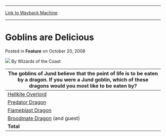 
---
[Link to Wayback Machine](https://web.archive.org/web/20220523211223/https://magic.wizards.com/en/articles/archive/goblins-are-delicious-2008-10-20-0)

[_metadata_:author]:- "Wizards of the Coast"
[_metadata_:description]:- "The goblins of Jund believe that the point of life is to be eaten by a dragon. If you were a Jund goblin, which of these dragons would you most like to be eaten by? Hellkite Overlord 1771 47.3% Predator Dragon 971 25.9% Flameblast Dragon 517 13.8% Broodmate Dragon (and guest) 488 13.0% Total 3747 100.0%"
[_metadata_:generator]:- "Drupal 7 (http://drupal.org)"
[_metadata_:node]:- "688911"
[_metadata_:publish_date]:- "2008-10-20"
[_metadata_:source]:- "div-main-content"
[_metadata_:title]:- "Goblins are Delicious"
[_metadata_:wayback_capture_timestamp]:- "2022-05-23 21:12:23"
[_metadata_:wayback_raw_url]:- "https://web.archive.org/web/20220523211223id_/https://magic.wizards.com/en/articles/archive/goblins-are-delicious-2008-10-20-0"
[_metadata_:wayback_url]:- "https://magic.wizards.com/en/articles/archive/goblins-are-delicious-2008-10-20-0"
---


Goblins are Delicious
=====================



 Posted in **Feature**
 on October 20, 2008 






![](https://media.magic.wizards.com/styles/auth_small/public/images/person/wizards_author.jpg)
By Wizards of the Coast














| **The goblins of Jund believe that the point of life is to be eaten by a dragon. If you were a Jund goblin, which of these dragons would you most like to be eaten by?** |
| --- |
| [Hellkite Overlord](https://gatherer.wizards.com/Pages/Card/Details.aspx?name=Hellkite+Overlord) | 1771 | 47.3% |
| [Predator Dragon](https://gatherer.wizards.com/Pages/Card/Details.aspx?name=Predator+Dragon) | 971 | 25.9% |
| [Flameblast Dragon](https://gatherer.wizards.com/Pages/Card/Details.aspx?name=Flameblast+Dragon) | 517 | 13.8% |
| [Broodmate Dragon](https://gatherer.wizards.com/Pages/Card/Details.aspx?name=Broodmate+Dragon) (and guest) | 488 | 13.0% |
| **Total** | **3747** | **100.0%** |







